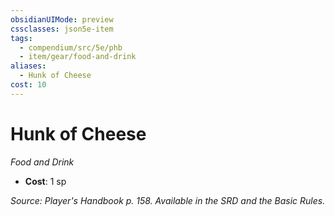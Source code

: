 ```yaml
---
obsidianUIMode: preview
cssclasses: json5e-item
tags:
  - compendium/src/5e/phb
  - item/gear/food-and-drink
aliases:
  - Hunk of Cheese
cost: 10
---
```

# Hunk of Cheese
*Food and Drink*  

- **Cost**: 1 sp

*Source: Player's Handbook p. 158. Available in the SRD and the Basic Rules.*
